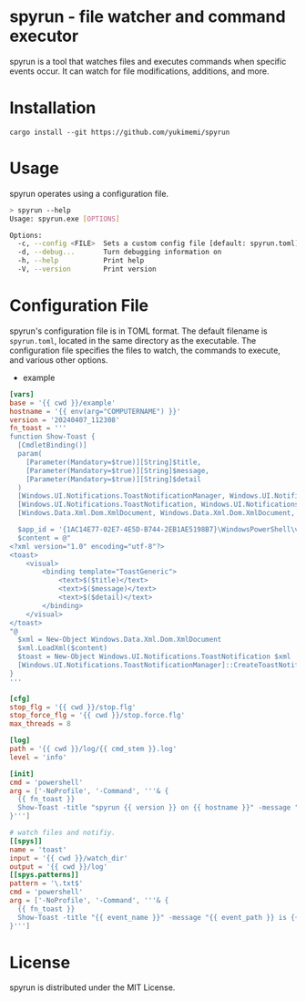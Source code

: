 # spyrun - file watcher and command executor

spyrun is a tool that watches files and executes commands when specific events occur.
It can watch for file modifications, additions, and more.

# Installation

```
cargo install --git https://github.com/yukimemi/spyrun
```

# Usage

spyrun operates using a configuration file.

```sh
> spyrun --help
Usage: spyrun.exe [OPTIONS]

Options:
  -c, --config <FILE>  Sets a custom config file [default: spyrun.toml]
  -d, --debug...       Turn debugging information on
  -h, --help           Print help
  -V, --version        Print version
```

# Configuration File

spyrun's configuration file is in TOML format.
The default filename is `spyrun.toml`, located in the same directory as the executable.
The configuration file specifies the files to watch, the commands to execute, and various other options.

- example

```toml
[vars]
base = '{{ cwd }}/example'
hostname = '{{ env(arg="COMPUTERNAME") }}'
version = '20240407_112308'
fn_toast = '''
function Show-Toast {
  [CmdletBinding()]
  param(
    [Parameter(Mandatory=$true)][String]$title,
    [Parameter(Mandatory=$true)][String]$message,
    [Parameter(Mandatory=$true)][String]$detail
  )
  [Windows.UI.Notifications.ToastNotificationManager, Windows.UI.Notifications, ContentType = WindowsRuntime] | Out-Null
  [Windows.UI.Notifications.ToastNotification, Windows.UI.Notifications, ContentType = WindowsRuntime] | Out-Null
  [Windows.Data.Xml.Dom.XmlDocument, Windows.Data.Xml.Dom.XmlDocument, ContentType = WindowsRuntime] | Out-Null

  $app_id = '{1AC14E77-02E7-4E5D-B744-2EB1AE5198B7}\WindowsPowerShell\v1.0\powershell.exe'
  $content = @"
<?xml version="1.0" encoding="utf-8"?>
<toast>
    <visual>
        <binding template="ToastGeneric">
            <text>$($title)</text>
            <text>$($message)</text>
            <text>$($detail)</text>
        </binding>
    </visual>
</toast>
"@
  $xml = New-Object Windows.Data.Xml.Dom.XmlDocument
  $xml.LoadXml($content)
  $toast = New-Object Windows.UI.Notifications.ToastNotification $xml
  [Windows.UI.Notifications.ToastNotificationManager]::CreateToastNotifier($app_id).Show($toast)
}
'''

[cfg]
stop_flg = '{{ cwd }}/stop.flg'
stop_force_flg = '{{ cwd }}/stop.force.flg'
max_threads = 8

[log]
path = '{{ cwd }}/log/{{ cmd_stem }}.log'
level = 'info'

[init]
cmd = 'powershell'
arg = ['-NoProfile', '-Command', '''& {
  {{ fn_toast }}
  Show-Toast -title "spyrun {{ version }} on {{ hostname }}" -message "spyrun is running" -detail "spyrun path is {{ cmd_path }}. config path is {{ cfg_path }}."
}''']

# watch files and notifiy.
[[spys]]
name = 'toast'
input = '{{ cwd }}/watch_dir'
output = '{{ cwd }}/log'
[[spys.patterns]]
pattern = '\.txt$'
cmd = 'powershell'
arg = ['-NoProfile', '-Command', '''& {
  {{ fn_toast }}
  Show-Toast -title "{{ event_name }}" -message "{{ event_path }} is {{ event_kind }}" -detail "name: {{ event_name }}. dir: {{ event_dir }}"
}''']
```

# License

spyrun is distributed under the MIT License.

